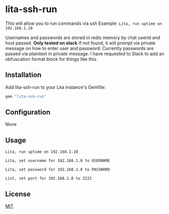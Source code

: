 # lita-ssh-run

This will allow you to run commands via ssh
Example:
`Lita, run uptime on 192.168.1.10`

Usernames and passwords are stored in redis memory by chat userid and host passed. **Only tested on slack**
If not found, it will prompt via private message on how to enter user and password:
Currently passwords are passed via plaintext in private message. I have requested to Slack to add an obfuscation format block for things like this.

## Installation

Add lita-ssh-run to your Lita instance's Gemfile:

``` ruby
gem "lita-ssh-run"
```


## Configuration

None

## Usage

`Lita, run uptime on 192.168.1.10`

`Lita, set username for 192.168.1.0 to USERNAME`

`Lita, set password for 192.168.1.0 to PASSWORD`

`List, set port for 192.168.1.0 to 2222`


## License

[MIT](http://opensource.org/licenses/MIT)
